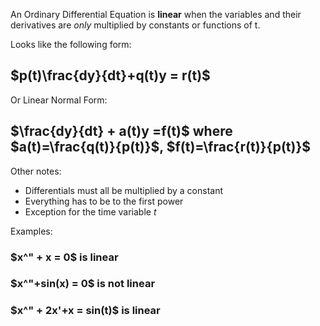 An Ordinary Differential Equation is **linear** when the variables and their derivatives are *only* multiplied by constants or functions of t.

Looks like the following form:
## $p(t)\frac{dy}{dt}+q(t)y = r(t)$ ##
Or Linear Normal Form:
## $\frac{dy}{dt} + a(t)y =f(t)$ where $a(t)=\frac{q(t)}{p(t)}$, $f(t)=\frac{r(t)}{p(t)}$

Other notes:
- Differentials must all be multiplied by a constant
- Everything has to be to the first power
- Exception for the time variable $t$

Examples:
### $x^" + x = 0$ is linear 
### $x^"+sin(x) = 0$ is not linear
### $x^" + 2x'+x = sin(t)$ is linear

